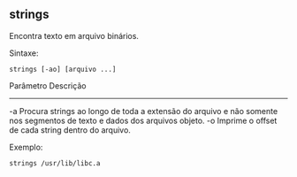 ## strings

Encontra texto em arquivo binários.

Sintaxe: 

	strings [-ao] [arquivo ...]

Parâmetro Descrição
--------- ---------
-a        Procura strings ao longo de toda a extensão do
          arquivo e não somente nos segmentos de texto
          e dados dos arquivos objeto.
-o        Imprime o offset de cada string dentro do arquivo.

Exemplo:

	strings /usr/lib/libc.a

